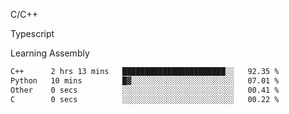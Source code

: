 <p>C/C++</p>
<p> Typescript</p>
<p>Learning Assembly</p>

<!--START_SECTION:waka-->

```txt
C++      2 hrs 13 mins   ███████████████████████░░   92.35 %
Python   10 mins         █▓░░░░░░░░░░░░░░░░░░░░░░░   07.01 %
Other    0 secs          ░░░░░░░░░░░░░░░░░░░░░░░░░   00.41 %
C        0 secs          ░░░░░░░░░░░░░░░░░░░░░░░░░   00.22 %
```

<!--END_SECTION:waka-->

